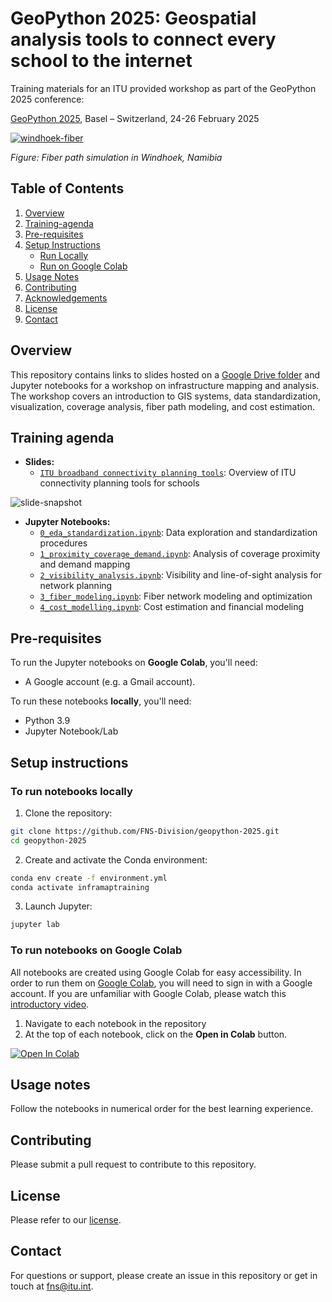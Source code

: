 # GeoPython 2025: Geospatial analysis tools to connect every school to the internet

Training materials for an ITU provided workshop as part of the GeoPython 2025 conference:

[GeoPython 2025](https://2025.geopython.net/), Basel – Switzerland, 24-26 February 2025

<a href="https://ibb.co/yW090yp"><img src="https://i.ibb.co/4PWqWT2/windhoek-fiber.png" alt="windhoek-fiber" border="0"></a>

_Figure: Fiber path simulation in Windhoek, Namibia_

## Table of Contents

1. [Overview](#overview)
2. [Training-agenda](#training-agenda)
3. [Pre-requisites](#pre-requisites)
4. [Setup Instructions](#setup-instructions)
   - [Run Locally](#to-run-notebooks-locally)
   - [Run on Google Colab](#to-run-notebooks-on-google-colab)
5. [Usage Notes](#usage-notes)
6. [Contributing](#contributing)
7. [Acknowledgements](#acknowledgements)
8. [License](#license)
9. [Contact](#contact)

## Overview

This repository contains links to slides hosted on a [Google Drive folder](https://drive.google.com/drive/folders/1-4AfC8c9T6JMUHEtFtCyKlLG3kGGERIL?usp=sharing) and Jupyter notebooks for a workshop on infrastructure mapping and analysis. The workshop covers an introduction to GIS systems, data standardization, visualization, coverage analysis, fiber path modeling, and cost estimation.

## Training agenda

- **Slides:**
    - [`ITU broadband connectivity planning tools`](https://docs.google.com/presentation/d/11Zyl1DhpP4KbRYcbHlPyPV0w-fLUyDur/edit?usp=drive_link&ouid=110166480978407115454&rtpof=true&sd=true): Overview of ITU connectivity planning tools for schools

<img src="https://i.ibb.co/Bjq6d7Y/slide-snapshot.png" alt="slide-snapshot" border="0">

- **Jupyter Notebooks:**
    - [`0_eda_standardization.ipynb`](0_eda_standardization.ipynb): Data exploration and standardization procedures
    - [`1_proximity_coverage_demand.ipynb`](1_proximity_coverage_demand.ipynb): Analysis of coverage proximity and demand mapping
    - [`2_visibility_analysis.ipynb`](2_visibility_analysis.ipynb): Visibility and line-of-sight analysis for network planning
    - [`3_fiber_modeling.ipynb`](3_fiber_modeling.ipynb): Fiber network modeling and optimization
    - [`4_cost_modelling.ipynb`](4_cost_modelling.ipynb): Cost estimation and financial modeling

## Pre-requisites

To run the Jupyter notebooks on **Google Colab**, you'll need:
- A Google account (e.g. a Gmail account).

To run these notebooks **locally**, you'll need:

- Python 3.9
- Jupyter Notebook/Lab

## Setup instructions

### To run notebooks locally

1. Clone the repository:

```bash
git clone https://github.com/FNS-Division/geopython-2025.git
cd geopython-2025
```

2. Create and activate the Conda environment:

```bash
conda env create -f environment.yml
conda activate inframaptraining
```

3. Launch Jupyter:

```bash
jupyter lab
```

### To run notebooks on Google Colab

All notebooks are created using Google Colab for easy accessibility. In order to run them on [Google Colab](https://colab.research.google.com/), you will need to sign in with a Google account. If you are unfamiliar with Google Colab, please watch this [introductory video](https://www.youtube.com/watch?v=inN8seMm7UI).

1. Navigate to each notebook in the repository
2. At the top of each notebook, click on the **Open in Colab** button.

<a href="https://colab.research.google.com/" target="_parent"><img src="https://colab.research.google.com/assets/colab-badge.svg" alt="Open In Colab"/></a>

## Usage notes

Follow the notebooks in numerical order for the best learning experience.

## Contributing

Please submit a pull request to contribute to this repository.

## License

Please refer to our [license](LICENSE).

## Contact

For questions or support, please create an issue in this repository or get in touch at [fns@itu.int](fns@itu.int).